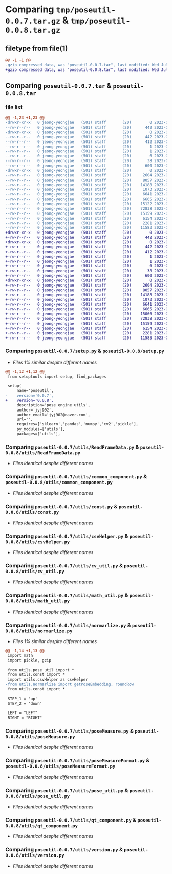 # Comparing `tmp/poseutil-0.0.7.tar.gz` & `tmp/poseutil-0.0.8.tar.gz`

## filetype from file(1)

```diff
@@ -1 +1 @@
-gzip compressed data, was "poseutil-0.0.7.tar", last modified: Wed Jul 19 03:36:51 2023, max compression
+gzip compressed data, was "poseutil-0.0.8.tar", last modified: Wed Jul 19 03:41:05 2023, max compression
```

## Comparing `poseutil-0.0.7.tar` & `poseutil-0.0.8.tar`

### file list

```diff
@@ -1,23 +1,23 @@
-drwxr-xr-x   0 jeong-yeongjae   (501) staff       (20)        0 2023-07-19 03:36:51.411017 poseutil-0.0.7/
--rw-r--r--   0 jeong-yeongjae   (501) staff       (20)      442 2023-07-19 03:36:51.410876 poseutil-0.0.7/PKG-INFO
-drwxr-xr-x   0 jeong-yeongjae   (501) staff       (20)        0 2023-07-19 03:36:51.409260 poseutil-0.0.7/poseutil.egg-info/
--rw-r--r--   0 jeong-yeongjae   (501) staff       (20)      442 2023-07-19 03:36:51.000000 poseutil-0.0.7/poseutil.egg-info/PKG-INFO
--rw-r--r--   0 jeong-yeongjae   (501) staff       (20)      412 2023-07-19 03:36:51.000000 poseutil-0.0.7/poseutil.egg-info/SOURCES.txt
--rw-r--r--   0 jeong-yeongjae   (501) staff       (20)        1 2023-07-19 03:36:51.000000 poseutil-0.0.7/poseutil.egg-info/dependency_links.txt
--rw-r--r--   0 jeong-yeongjae   (501) staff       (20)        1 2023-07-19 03:36:51.000000 poseutil-0.0.7/poseutil.egg-info/not-zip-safe
--rw-r--r--   0 jeong-yeongjae   (501) staff       (20)        6 2023-07-19 03:36:51.000000 poseutil-0.0.7/poseutil.egg-info/top_level.txt
--rw-r--r--   0 jeong-yeongjae   (501) staff       (20)       38 2023-07-19 03:36:51.411058 poseutil-0.0.7/setup.cfg
--rw-r--r--   0 jeong-yeongjae   (501) staff       (20)      600 2023-07-19 03:36:48.000000 poseutil-0.0.7/setup.py
-drwxr-xr-x   0 jeong-yeongjae   (501) staff       (20)        0 2023-07-19 03:36:51.410708 poseutil-0.0.7/utils/
--rw-r--r--   0 jeong-yeongjae   (501) staff       (20)     2604 2023-07-19 01:21:30.000000 poseutil-0.0.7/utils/ReadFrameData.py
--rw-r--r--   0 jeong-yeongjae   (501) staff       (20)     8057 2023-07-19 03:35:52.000000 poseutil-0.0.7/utils/common_component.py
--rw-r--r--   0 jeong-yeongjae   (501) staff       (20)    14188 2023-07-19 01:21:13.000000 poseutil-0.0.7/utils/const.py
--rw-r--r--   0 jeong-yeongjae   (501) staff       (20)     1073 2023-07-19 01:20:45.000000 poseutil-0.0.7/utils/csvHelper.py
--rw-r--r--   0 jeong-yeongjae   (501) staff       (20)     6641 2023-07-19 01:17:51.000000 poseutil-0.0.7/utils/cv_util.py
--rw-r--r--   0 jeong-yeongjae   (501) staff       (20)     6665 2023-07-19 01:17:51.000000 poseutil-0.0.7/utils/math_util.py
--rw-r--r--   0 jeong-yeongjae   (501) staff       (20)    15122 2023-07-19 03:36:15.000000 poseutil-0.0.7/utils/normarlize.py
--rw-r--r--   0 jeong-yeongjae   (501) staff       (20)    72838 2023-07-19 01:21:22.000000 poseutil-0.0.7/utils/poseMeasure.py
--rw-r--r--   0 jeong-yeongjae   (501) staff       (20)    15159 2023-07-19 01:17:51.000000 poseutil-0.0.7/utils/poseMeasureFormat.py
--rw-r--r--   0 jeong-yeongjae   (501) staff       (20)     6154 2023-07-19 02:18:56.000000 poseutil-0.0.7/utils/pose_util.py
--rw-r--r--   0 jeong-yeongjae   (501) staff       (20)     2281 2023-07-19 02:05:47.000000 poseutil-0.0.7/utils/qt_component.py
--rw-r--r--   0 jeong-yeongjae   (501) staff       (20)    11583 2023-07-19 01:17:51.000000 poseutil-0.0.7/utils/version.py
+drwxr-xr-x   0 jeong-yeongjae   (501) staff       (20)        0 2023-07-19 03:41:05.882167 poseutil-0.0.8/
+-rw-r--r--   0 jeong-yeongjae   (501) staff       (20)      442 2023-07-19 03:41:05.882026 poseutil-0.0.8/PKG-INFO
+drwxr-xr-x   0 jeong-yeongjae   (501) staff       (20)        0 2023-07-19 03:41:05.880235 poseutil-0.0.8/poseutil.egg-info/
+-rw-r--r--   0 jeong-yeongjae   (501) staff       (20)      442 2023-07-19 03:41:05.000000 poseutil-0.0.8/poseutil.egg-info/PKG-INFO
+-rw-r--r--   0 jeong-yeongjae   (501) staff       (20)      412 2023-07-19 03:41:05.000000 poseutil-0.0.8/poseutil.egg-info/SOURCES.txt
+-rw-r--r--   0 jeong-yeongjae   (501) staff       (20)        1 2023-07-19 03:41:05.000000 poseutil-0.0.8/poseutil.egg-info/dependency_links.txt
+-rw-r--r--   0 jeong-yeongjae   (501) staff       (20)        1 2023-07-19 03:41:05.000000 poseutil-0.0.8/poseutil.egg-info/not-zip-safe
+-rw-r--r--   0 jeong-yeongjae   (501) staff       (20)        6 2023-07-19 03:41:05.000000 poseutil-0.0.8/poseutil.egg-info/top_level.txt
+-rw-r--r--   0 jeong-yeongjae   (501) staff       (20)       38 2023-07-19 03:41:05.882226 poseutil-0.0.8/setup.cfg
+-rw-r--r--   0 jeong-yeongjae   (501) staff       (20)      600 2023-07-19 03:40:56.000000 poseutil-0.0.8/setup.py
+drwxr-xr-x   0 jeong-yeongjae   (501) staff       (20)        0 2023-07-19 03:41:05.881857 poseutil-0.0.8/utils/
+-rw-r--r--   0 jeong-yeongjae   (501) staff       (20)     2604 2023-07-19 01:21:30.000000 poseutil-0.0.8/utils/ReadFrameData.py
+-rw-r--r--   0 jeong-yeongjae   (501) staff       (20)     8057 2023-07-19 03:35:52.000000 poseutil-0.0.8/utils/common_component.py
+-rw-r--r--   0 jeong-yeongjae   (501) staff       (20)    14188 2023-07-19 01:21:13.000000 poseutil-0.0.8/utils/const.py
+-rw-r--r--   0 jeong-yeongjae   (501) staff       (20)     1073 2023-07-19 01:20:45.000000 poseutil-0.0.8/utils/csvHelper.py
+-rw-r--r--   0 jeong-yeongjae   (501) staff       (20)     6641 2023-07-19 01:17:51.000000 poseutil-0.0.8/utils/cv_util.py
+-rw-r--r--   0 jeong-yeongjae   (501) staff       (20)     6665 2023-07-19 01:17:51.000000 poseutil-0.0.8/utils/math_util.py
+-rw-r--r--   0 jeong-yeongjae   (501) staff       (20)    15066 2023-07-19 03:40:40.000000 poseutil-0.0.8/utils/normarlize.py
+-rw-r--r--   0 jeong-yeongjae   (501) staff       (20)    72838 2023-07-19 01:21:22.000000 poseutil-0.0.8/utils/poseMeasure.py
+-rw-r--r--   0 jeong-yeongjae   (501) staff       (20)    15159 2023-07-19 01:17:51.000000 poseutil-0.0.8/utils/poseMeasureFormat.py
+-rw-r--r--   0 jeong-yeongjae   (501) staff       (20)     6154 2023-07-19 02:18:56.000000 poseutil-0.0.8/utils/pose_util.py
+-rw-r--r--   0 jeong-yeongjae   (501) staff       (20)     2281 2023-07-19 02:05:47.000000 poseutil-0.0.8/utils/qt_component.py
+-rw-r--r--   0 jeong-yeongjae   (501) staff       (20)    11583 2023-07-19 01:17:51.000000 poseutil-0.0.8/utils/version.py
```

### Comparing `poseutil-0.0.7/setup.py` & `poseutil-0.0.8/setup.py`

 * *Files 1% similar despite different names*

```diff
@@ -1,12 +1,12 @@
 from setuptools import setup, find_packages
 
 setup(
     name='poseutil',
-    version='0.0.7',
+    version='0.0.8',
     description='pose engine utils',
     author='jyj902',
     author_email='jyj902@naver.com',
     url='',
     requires=['sklearn','pandas','numpy','cv2','pickle'],
     py_modules=['utils'],
     packages=['utils'],
```

### Comparing `poseutil-0.0.7/utils/ReadFrameData.py` & `poseutil-0.0.8/utils/ReadFrameData.py`

 * *Files identical despite different names*

### Comparing `poseutil-0.0.7/utils/common_component.py` & `poseutil-0.0.8/utils/common_component.py`

 * *Files identical despite different names*

### Comparing `poseutil-0.0.7/utils/const.py` & `poseutil-0.0.8/utils/const.py`

 * *Files identical despite different names*

### Comparing `poseutil-0.0.7/utils/csvHelper.py` & `poseutil-0.0.8/utils/csvHelper.py`

 * *Files identical despite different names*

### Comparing `poseutil-0.0.7/utils/cv_util.py` & `poseutil-0.0.8/utils/cv_util.py`

 * *Files identical despite different names*

### Comparing `poseutil-0.0.7/utils/math_util.py` & `poseutil-0.0.8/utils/math_util.py`

 * *Files identical despite different names*

### Comparing `poseutil-0.0.7/utils/normarlize.py` & `poseutil-0.0.8/utils/normarlize.py`

 * *Files 1% similar despite different names*

```diff
@@ -1,14 +1,13 @@
 import math
 import pickle, gzip
 
 from utils.pose_util import *
 from utils.const import *
 import utils.csvHelper as csvHelper
-from utils.normarlize import getPoseEmbedding, roundRow
 from utils.const import *
 
 STEP_1 = 'up'
 STEP_2 = 'down'
 
 LEFT = "LEFT"
 RIGHT = "RIGHT"
```

### Comparing `poseutil-0.0.7/utils/poseMeasure.py` & `poseutil-0.0.8/utils/poseMeasure.py`

 * *Files identical despite different names*

### Comparing `poseutil-0.0.7/utils/poseMeasureFormat.py` & `poseutil-0.0.8/utils/poseMeasureFormat.py`

 * *Files identical despite different names*

### Comparing `poseutil-0.0.7/utils/pose_util.py` & `poseutil-0.0.8/utils/pose_util.py`

 * *Files identical despite different names*

### Comparing `poseutil-0.0.7/utils/qt_component.py` & `poseutil-0.0.8/utils/qt_component.py`

 * *Files identical despite different names*

### Comparing `poseutil-0.0.7/utils/version.py` & `poseutil-0.0.8/utils/version.py`

 * *Files identical despite different names*

